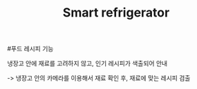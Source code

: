 ﻿---
layout: post
title:  "Smart refrigerator"
categories: jekyll update
img: art3.jpg
---

#푸드 레시피 기능  

냉장고 안에 재료를 고려하지 않고, 인기 레시피가 색출되어 안내   

  -> 냉장고 안의 카메라를 이용해서 재료 확인 후, 재료에 맞는 레시피 검출
